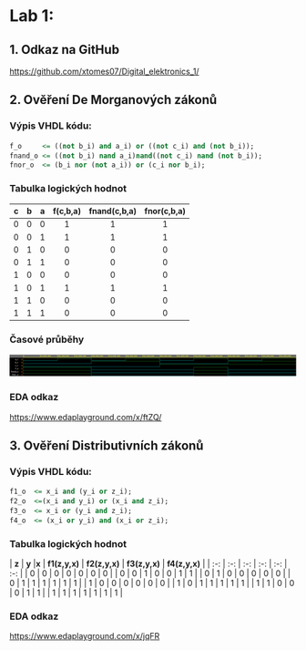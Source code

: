 # Lab 1:

## 1. Odkaz na GitHub
https://github.com/xtomes07/Digital_elektronics_1/

## 2. Ověření De Morganových zákonů

### Výpis VHDL kódu:
```vhdl
f_o 	<= ((not b_i) and a_i) or ((not c_i) and (not b_i));
fnand_o	<= ((not b_i) nand a_i)nand((not c_i) nand (not b_i));
fnor_o  <= (b_i nor (not a_i)) or (c_i nor b_i);

```
### Tabulka logických hodnot

| **c** | **b** |**a** | **f(c,b,a)** | **fnand(c,b,a)** | **fnor(c,b,a)** |
| :-: | :-: | :-: | :-: | :-: | :-: |
| 0 | 0 | 0 | 1 | 1 | 1 |
| 0 | 0 | 1 | 1 | 1 | 1 |
| 0 | 1 | 0 | 0 | 0 | 0 |
| 0 | 1 | 1 | 0 | 0 | 0 |
| 1 | 0 | 0 | 0 | 0 | 0 |
| 1 | 0 | 1 | 1 | 1 | 1 |
| 1 | 1 | 0 | 0 | 0 | 0 |
| 1 | 1 | 1 | 0 | 0 | 0 |


### Časové průběhy
![grafy](https://github.com/xtomes07/Digital_elektronics_1/blob/main/Labs/01-gates/Obrazky/screenDeMorgan.PNG)

### EDA odkaz
https://www.edaplayground.com/x/ftZQ/

## 3. Ověření Distributivních zákonů

### Výpis VHDL kódu:
```vhdl
f1_o  <= x_i and (y_i or z_i);
f2_o  <=(x_i and y_i) or (x_i and z_i);
f3_o  <= x_i or (y_i and z_i);
f4_o  <= (x_i or y_i) and (x_i or z_i);
```

### Tabulka logických hodnot

| **z** | **y** |**x** | **f1(z,y,x)** | **f2(z,y,x)**  | **f3(z,y,x)**  | **f4(z,y,x)** |
| :-: | :-: | :-: | :-: | :-: | :-: |
| 0 | 0 | 0 | 0 | 0 | 0 | 0 |
| 0 | 0 | 1 | 0 | 0 | 1 | 1 |
| 0 | 1 | 0 | 0 | 0 | 0 | 0 |
| 0 | 1 | 1 | 1 | 1 | 1 | 1 |
| 1 | 0 | 0 | 0 | 0 | 0 | 0 |
| 1 | 0 | 1 | 1 | 1 | 1 | 1 |
| 1 | 1 | 0 | 0 | 0 | 1 | 1 |
| 1 | 1 | 1 | 1 | 1 | 1 | 1 |

### EDA odkaz
https://www.edaplayground.com/x/jqFR


